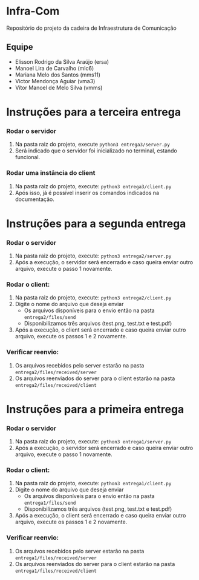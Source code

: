 # Infra-Com

Repositório do projeto da cadeira de Infraestrutura de Comunicação

## Equipe

- Elisson Rodrigo da Silva Araújo (ersa)
- Manoel Lira de Carvalho (mlc6)
- Mariana Melo dos Santos (mms11)
- Victor Mendonça Aguiar (vma3)
- Vítor Manoel de Melo Silva (vmms)

# Instruções para a terceira entrega

### Rodar o servidor
1. Na pasta raiz do projeto, execute ```python3 entrega3/server.py```
2. Será indicado que o servidor foi inicializado no terminal, estando funcional.

### Rodar uma instância do client

1. Na pasta raiz do projeto, execute: ```python3 entrega3/client.py```
2. Após isso, já é possível inserir os comandos indicados na documentação.

# Instruções para a segunda entrega

### Rodar o servidor
1. Na pasta raiz do projeto, execute: ```python3 entrega2/server.py```
2. Após a execução, o servidor será encerrado e caso queira enviar outro arquivo, execute o passo 1 novamente.

### Rodar o client:
1. Na pasta raiz do projeto, execute: ```python3 entrega2/client.py```
2. Digite o nome do arquivo que deseja enviar
    - Os arquivos disponíveis para o envio então na pasta ```entrega2/files/send```
    - Disponibilizamos três arquivos (test.png, test.txt e test.pdf)
3. Após a execução, o client será encerrado e caso queira enviar outro arquivo, execute os passos 1 e 2 novamente.

### Verificar reenvio:
1. Os arquivos recebidos pelo server estarão na pasta ```entrega2/files/received/server```
2. Os arquivos reenviados do server para o client estarão na pasta ```entrega2/files/received/client```

# Instruções para a primeira entrega

### Rodar o servidor
1. Na pasta raiz do projeto, execute: ```python3 entrega1/server.py```
2. Após a execução, o servidor será encerrado e caso queira enviar outro arquivo, execute o passo 1 novamente.

### Rodar o client:
1. Na pasta raiz do projeto, execute: ```python3 entrega1/client.py```
2. Digite o nome do arquivo que deseja enviar
    - Os arquivos disponíveis para o envio então na pasta ```entrega1/files/send```
    - Disponibilizamos três arquivos (test.png, test.txt e test.pdf)
3. Após a execução, o client será encerrado e caso queira enviar outro arquivo, execute os passos 1 e 2 novamente.

### Verificar reenvio:
1. Os arquivos recebidos pelo server estarão na pasta ```entrega1/files/received/server```
2. Os arquivos reenviados do server para o client estarão na pasta ```entrega1/files/received/client```

